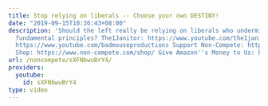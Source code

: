 ```yaml
---
title: Stop relying on liberals -- Choose your own DESTINY!
date: "2019-09-15T10:36:43+08:00"
description: 'Should the left really be relying on liberals who undermine our most
  fundamental principles? The1Janitor: https://www.youtube.com/the1janitor Badmouse:
  https://www.youtube.com/badmouseproductions Support Non-Compete: https://www.patreon.com/noncompete
  Shop: https://www.non-compete.com/shop/ Give Amazon''s Money to Us: https://amzn.to/2H6CKfe'
url: /noncompete/sXFNbwuBrY4/
providers:
  youtube:
    id: sXFNbwuBrY4
type: video
---
```

